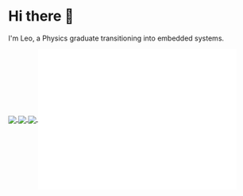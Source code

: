 # Hi there 👋

I'm Leo, a Physics graduate transitioning into embedded systems.

<a href="https://github.com/leoyehx">
  <img align=center width="410px" src="https://github-readme-stats.vercel.app/api?username=leoyehx&show_icons=true&theme=nightowl" />
  <img align=center width="430px" src="https://streak-stats.demolab.com/?user=leoyehx&theme=dark" />
</a>

<a href="https://github.com/leoyehx">
  <img align=center width="440px" src="https://github-readme-stats.vercel.app/api/top-langs/?username=leoyehx&layout=donut" />
  <img align=center width="400px" src="https://raw.githubusercontent.com/leoyehx/cf-stats/main/output/light_card.svg" />
</a>

<!--
**leoyehx/leoyehx** is a ✨ _special_ ✨ repository because its `README.md` (this file) appears on your GitHub profile.

Here are some ideas to get you started:

- 🔭 I’m currently working on ...
- 🌱 I’m currently learning ...
- 👯 I’m looking to collaborate on ...
- 🤔 I’m looking for help with ...
- 💬 Ask me about ...
- 📫 How to reach me: ...
- 😄 Pronouns: ...
- ⚡ Fun fact: ...
-->
